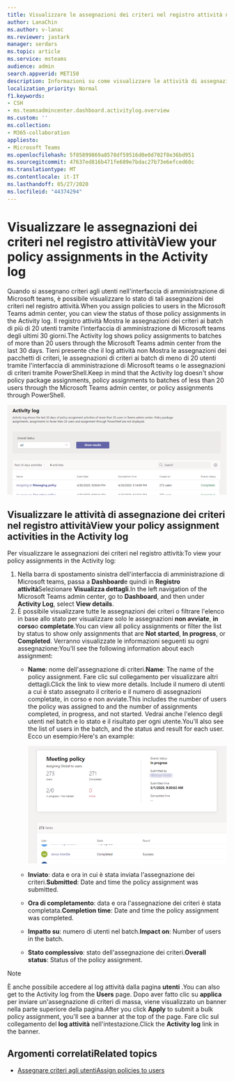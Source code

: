 ```yaml
---
title: Visualizzare le assegnazioni dei criteri nel registro attività nell'interfaccia di amministrazione di Microsoft Teams
author: LanaChin
ms.author: v-lanac
ms.reviewer: jastark
manager: serdars
ms.topic: article
ms.service: msteams
audience: admin
search.appverid: MET150
description: Informazioni su come visualizzare le attività di assegnazione dei criteri nel registro attività nell'interfaccia di amministrazione di Microsoft teams.
localization_priority: Normal
f1.keywords:
- CSH
- ms.teamsadmincenter.dashboard.activitylog.overview
ms.custom: ''
ms.collection:
- M365-collaboration
appliesto:
- Microsoft Teams
ms.openlocfilehash: 5f85899869a8578df59516d0e0d702f8e36bd951
ms.sourcegitcommit: 47637ed816b471fe689e7bdac27b73e6efced60c
ms.translationtype: MT
ms.contentlocale: it-IT
ms.lasthandoff: 05/27/2020
ms.locfileid: "44374294"
---
```

# <a name="view-your-policy-assignments-in-the-activity-log"></a><span data-ttu-id="ea2ff-103">Visualizzare le assegnazioni dei criteri nel registro attività</span><span class="sxs-lookup"><span data-stu-id="ea2ff-103">View your policy assignments in the Activity log</span></span>

<span data-ttu-id="ea2ff-104">Quando si assegnano criteri agli utenti nell'interfaccia di amministrazione di Microsoft teams, è possibile visualizzare lo stato di tali assegnazioni dei criteri nel registro attività.</span><span class="sxs-lookup"><span data-stu-id="ea2ff-104">When you assign policies to users in the Microsoft Teams admin center, you can view the status of those policy assignments in the Activity log.</span></span> <span data-ttu-id="ea2ff-105">Il registro attività Mostra le assegnazioni dei criteri ai batch di più di 20 utenti tramite l'interfaccia di amministrazione di Microsoft teams degli ultimi 30 giorni.</span><span class="sxs-lookup"><span data-stu-id="ea2ff-105">The Activity log shows policy assignments to batches of more than 20 users through the Microsoft Teams admin center from the last 30 days.</span></span> <span data-ttu-id="ea2ff-106">Tieni presente che il log attività non Mostra le assegnazioni dei pacchetti di criteri, le assegnazioni di criteri ai batch di meno di 20 utenti tramite l'interfaccia di amministrazione di Microsoft teams o le assegnazioni di criteri tramite PowerShell.</span><span class="sxs-lookup"><span data-stu-id="ea2ff-106">Keep in mind that the Activity log doesn't show policy package assignments, policy assignments to batches of less than 20 users through the Microsoft Teams admin center, or policy assignments through PowerShell.</span></span>

![Screenshot della pagina del log attività](media/activity-log.png)

## <a name="view-your-policy-assignment-activities-in-the-activity-log"></a><span data-ttu-id="ea2ff-108">Visualizzare le attività di assegnazione dei criteri nel registro attività</span><span class="sxs-lookup"><span data-stu-id="ea2ff-108">View your policy assignment activities in the Activity log</span></span>

<span data-ttu-id="ea2ff-109">Per visualizzare le assegnazioni dei criteri nel registro attività:</span><span class="sxs-lookup"><span data-stu-id="ea2ff-109">To view your policy assignments in the Activity log:</span></span>

1. <span data-ttu-id="ea2ff-110">Nella barra di spostamento sinistra dell'interfaccia di amministrazione di Microsoft teams, passa a **Dashboard**e quindi in **Registro attività**Selezionare **Visualizza dettagli**.</span><span class="sxs-lookup"><span data-stu-id="ea2ff-110">In the left navigation of the Microsoft Teams admin center, go to **Dashboard**, and then under **Activity Log**, select **View details**.</span></span>
2. <span data-ttu-id="ea2ff-111">È possibile visualizzare tutte le assegnazioni dei criteri o filtrare l'elenco in base allo stato per visualizzare solo le assegnazioni **non avviate**, **in corso**o **completate**.</span><span class="sxs-lookup"><span data-stu-id="ea2ff-111">You can view all policy assignments or filter the list by status to show only assignments that are **Not started**, **In progress**, or **Completed**.</span></span> <span data-ttu-id="ea2ff-112">Verranno visualizzate le informazioni seguenti su ogni assegnazione:</span><span class="sxs-lookup"><span data-stu-id="ea2ff-112">You'll see the following information about each assignment:</span></span>
    - <span data-ttu-id="ea2ff-113">**Name**: nome dell'assegnazione di criteri.</span><span class="sxs-lookup"><span data-stu-id="ea2ff-113">**Name**: The name of the policy assignment.</span></span> <span data-ttu-id="ea2ff-114">Fare clic sul collegamento per visualizzare altri dettagli.</span><span class="sxs-lookup"><span data-stu-id="ea2ff-114">Click the link to view more details.</span></span> <span data-ttu-id="ea2ff-115">Include il numero di utenti a cui è stato assegnato il criterio e il numero di assegnazioni completate, in corso e non avviate.</span><span class="sxs-lookup"><span data-stu-id="ea2ff-115">This includes the number of users the policy was assigned to and the number of assignments completed, in progress, and not started.</span></span> <span data-ttu-id="ea2ff-116">Vedrai anche l'elenco degli utenti nel batch e lo stato e il risultato per ogni utente.</span><span class="sxs-lookup"><span data-stu-id="ea2ff-116">You'll also see the list of users in the batch, and the status and result for each user.</span></span> <span data-ttu-id="ea2ff-117">Ecco un esempio:</span><span class="sxs-lookup"><span data-stu-id="ea2ff-117">Here's an example:</span></span>

        ![Screenshot della](media/activity-log-policy-assignment-detail.png)

    - <span data-ttu-id="ea2ff-119">**Inviato**: data e ora in cui è stata inviata l'assegnazione dei criteri.</span><span class="sxs-lookup"><span data-stu-id="ea2ff-119">**Submitted**: Date and time the policy assignment was submitted.</span></span>
    - <span data-ttu-id="ea2ff-120">**Ora di completamento**: data e ora l'assegnazione dei criteri è stata completata.</span><span class="sxs-lookup"><span data-stu-id="ea2ff-120">**Completion time**: Date and time the policy assignment was completed.</span></span>
    - <span data-ttu-id="ea2ff-121">**Impatto su**: numero di utenti nel batch.</span><span class="sxs-lookup"><span data-stu-id="ea2ff-121">**Impact on**: Number of users in the batch.</span></span>
    - <span data-ttu-id="ea2ff-122">**Stato complessivo**: stato dell'assegnazione dei criteri.</span><span class="sxs-lookup"><span data-stu-id="ea2ff-122">**Overall status**: Status of the policy assignment.</span></span>

> [!NOTE]
> <span data-ttu-id="ea2ff-123">È anche possibile accedere al log attività dalla pagina **utenti** .</span><span class="sxs-lookup"><span data-stu-id="ea2ff-123">You can also get to the Activity log from the **Users** page.</span></span> <span data-ttu-id="ea2ff-124">Dopo aver fatto clic su **applica** per inviare un'assegnazione di criteri di massa, viene visualizzato un banner nella parte superiore della pagina.</span><span class="sxs-lookup"><span data-stu-id="ea2ff-124">After you click **Apply** to submit a bulk policy assignment, you'll see a banner at the top of the page.</span></span> <span data-ttu-id="ea2ff-125">Fare clic sul collegamento del **log attività** nell'intestazione.</span><span class="sxs-lookup"><span data-stu-id="ea2ff-125">Click the **Activity log** link in the banner.</span></span>

## <a name="related-topics"></a><span data-ttu-id="ea2ff-126">Argomenti correlati</span><span class="sxs-lookup"><span data-stu-id="ea2ff-126">Related topics</span></span>

- [<span data-ttu-id="ea2ff-127">Assegnare criteri agli utenti</span><span class="sxs-lookup"><span data-stu-id="ea2ff-127">Assign policies to users</span></span>](assign-policies.md)
